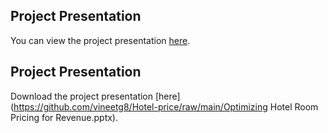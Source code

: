 ## Project Presentation

You can view the project presentation [here](https://in.docworkspace.com/d/sIHGw4Pk4oJ7MtwY).

## Project Presentation

Download the project presentation [here](https://github.com/vineetg8/Hotel-price/raw/main/Optimizing Hotel Room Pricing for Revenue.pptx).


